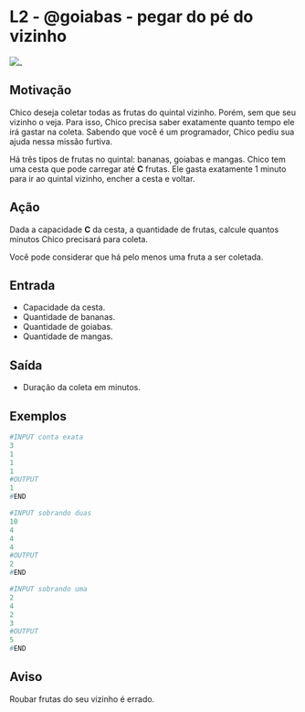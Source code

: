 # L2 - @goiabas - pegar do pé do vizinho

![_](https://raw.githubusercontent.com/qxcodefup/arcade/master/base/goiabas/cover.jpg)

## Motivação

Chico deseja coletar todas as frutas do quintal vizinho. Porém, sem que seu vizinho o veja.
Para isso, Chico precisa saber exatamente quanto tempo ele irá gastar na coleta.
Sabendo que você é um programador, Chico pediu sua ajuda nessa missão furtiva.

Há três tipos de frutas no quintal: bananas, goiabas e mangas.
Chico tem uma cesta que pode carregar até **C** frutas.
Ele gasta exatamente 1 minuto para ir ao quintal vizinho, encher a cesta e voltar.

## Ação

Dada a capacidade **C** da cesta, a quantidade de frutas, calcule quantos minutos Chico precisará para coleta.

Você pode considerar que há pelo menos uma fruta a ser coletada.

## Entrada

* Capacidade da cesta.
* Quantidade de bananas.
* Quantidade de goiabas.
* Quantidade de mangas.

## Saída

* Duração da coleta em minutos.

## Exemplos

``` py
#INPUT conta exata
3
1
1
1
#OUTPUT
1
#END

#INPUT sobrando duas
10
4
4
4
#OUTPUT
2
#END

#INPUT sobrando uma
2
4
2
3
#OUTPUT
5
#END
```

## Aviso

Roubar frutas do seu vizinho é errado.

